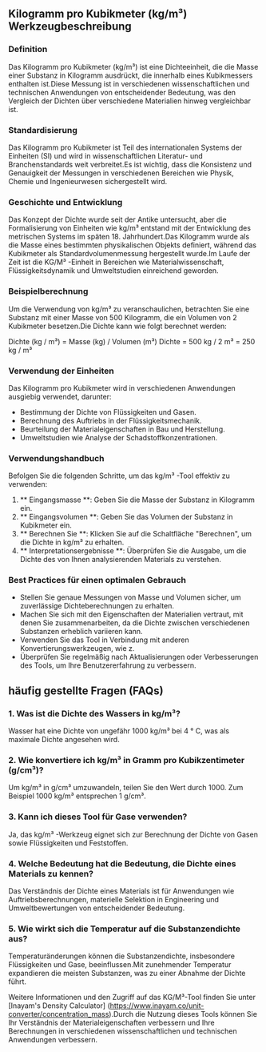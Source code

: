 ## Kilogramm pro Kubikmeter (kg/m³) Werkzeugbeschreibung

### Definition
Das Kilogramm pro Kubikmeter (kg/m³) ist eine Dichteeinheit, die die Masse einer Substanz in Kilogramm ausdrückt, die innerhalb eines Kubikmessers enthalten ist.Diese Messung ist in verschiedenen wissenschaftlichen und technischen Anwendungen von entscheidender Bedeutung, was den Vergleich der Dichten über verschiedene Materialien hinweg vergleichbar ist.

### Standardisierung
Das Kilogramm pro Kubikmeter ist Teil des internationalen Systems der Einheiten (SI) und wird in wissenschaftlichen Literatur- und Branchenstandards weit verbreitet.Es ist wichtig, dass die Konsistenz und Genauigkeit der Messungen in verschiedenen Bereichen wie Physik, Chemie und Ingenieurwesen sichergestellt wird.

### Geschichte und Entwicklung
Das Konzept der Dichte wurde seit der Antike untersucht, aber die Formalisierung von Einheiten wie kg/m³ entstand mit der Entwicklung des metrischen Systems im späten 18. Jahrhundert.Das Kilogramm wurde als die Masse eines bestimmten physikalischen Objekts definiert, während das Kubikmeter als Standardvolumenmessung hergestellt wurde.Im Laufe der Zeit ist die KG/M³ -Einheit in Bereichen wie Materialwissenschaft, Flüssigkeitsdynamik und Umweltstudien einreichend geworden.

### Beispielberechnung
Um die Verwendung von kg/m³ zu veranschaulichen, betrachten Sie eine Substanz mit einer Masse von 500 Kilogramm, die ein Volumen von 2 Kubikmeter besetzen.Die Dichte kann wie folgt berechnet werden:

Dichte (kg / m³) = Masse (kg) / Volumen (m³)
Dichte = 500 kg / 2 m³ = 250 kg / m³

### Verwendung der Einheiten
Das Kilogramm pro Kubikmeter wird in verschiedenen Anwendungen ausgiebig verwendet, darunter:
- Bestimmung der Dichte von Flüssigkeiten und Gasen.
- Berechnung des Auftriebs in der Flüssigkeitsmechanik.
- Beurteilung der Materialeigenschaften in Bau und Herstellung.
- Umweltstudien wie Analyse der Schadstoffkonzentrationen.

### Verwendungshandbuch
Befolgen Sie die folgenden Schritte, um das kg/m³ -Tool effektiv zu verwenden:
1. ** Eingangsmasse **: Geben Sie die Masse der Substanz in Kilogramm ein.
2. ** Eingangsvolumen **: Geben Sie das Volumen der Substanz in Kubikmeter ein.
3. ** Berechnen Sie **: Klicken Sie auf die Schaltfläche "Berechnen", um die Dichte in kg/m³ zu erhalten.
4. ** Interpretationsergebnisse **: Überprüfen Sie die Ausgabe, um die Dichte des von Ihnen analysierenden Materials zu verstehen.

### Best Practices für einen optimalen Gebrauch
- Stellen Sie genaue Messungen von Masse und Volumen sicher, um zuverlässige Dichteberechnungen zu erhalten.
- Machen Sie sich mit den Eigenschaften der Materialien vertraut, mit denen Sie zusammenarbeiten, da die Dichte zwischen verschiedenen Substanzen erheblich variieren kann.
- Verwenden Sie das Tool in Verbindung mit anderen Konvertierungswerkzeugen, wie z.
- Überprüfen Sie regelmäßig nach Aktualisierungen oder Verbesserungen des Tools, um Ihre Benutzererfahrung zu verbessern.

## häufig gestellte Fragen (FAQs)

### 1. Was ist die Dichte des Wassers in kg/m³?
Wasser hat eine Dichte von ungefähr 1000 kg/m³ bei 4 ° C, was als maximale Dichte angesehen wird.

### 2. Wie konvertiere ich kg/m³ in Gramm pro Kubikzentimeter (g/cm³)?
Um kg/m³ in g/cm³ umzuwandeln, teilen Sie den Wert durch 1000. Zum Beispiel 1000 kg/m³ entsprechen 1 g/cm³.

### 3. Kann ich dieses Tool für Gase verwenden?
Ja, das kg/m³ -Werkzeug eignet sich zur Berechnung der Dichte von Gasen sowie Flüssigkeiten und Feststoffen.

### 4. Welche Bedeutung hat die Bedeutung, die Dichte eines Materials zu kennen?
Das Verständnis der Dichte eines Materials ist für Anwendungen wie Auftriebsberechnungen, materielle Selektion in Engineering und Umweltbewertungen von entscheidender Bedeutung.

### 5. Wie wirkt sich die Temperatur auf die Substanzendichte aus?
Temperaturänderungen können die Substanzendichte, insbesondere Flüssigkeiten und Gase, beeinflussen.Mit zunehmender Temperatur expandieren die meisten Substanzen, was zu einer Abnahme der Dichte führt.

Weitere Informationen und den Zugriff auf das KG/M³-Tool finden Sie unter [Inayam's Density Calculator] (https://www.inayam.co/unit-converter/concentration_mass).Durch die Nutzung dieses Tools können Sie Ihr Verständnis der Materialeigenschaften verbessern und Ihre Berechnungen in verschiedenen wissenschaftlichen und technischen Anwendungen verbessern.